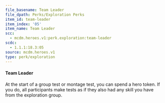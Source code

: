 ```yaml
---
file_basename: Team Leader
file_dpath: Perks/Exploration Perks
item_id: team-leader
item_index: '05'
item_name: Team Leader
scc:
  - mcdm.heroes.v1:perk.exploration:team-leader
scdc:
  - 1.1.1:18.3:05
source: mcdm.heroes.v1
type: perk/exploration
---
```


#### Team Leader

At the start of a group test or montage test, you can spend a hero token. If you do, all participants make tests as if they also had any skill you have from the exploration group.
